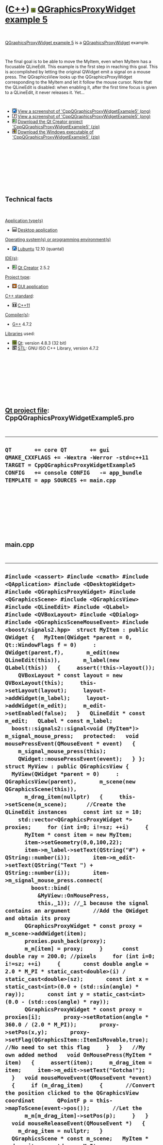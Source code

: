 



 

 

 

 

 

([C++](Cpp.htm)) ![Qt](PicQt.png) [QGraphicsProxyWidget example 5](CppQGraphicsProxyWidgetExample5.htm)
=======================================================================================================

 

[QGraphicsProxyWidget example 5](CppQGraphicsProxyWidgetExample5.htm) is
a [QGraphicsProxyWidget](CppQGraphicsProxyWidget.htm) example.

 

The final goal is to be able to move the MyItem, even when MyItem has a
focusable QLineEdit. This example is the first step in reaching this
goal. This is accomplished by letting the original QWidget emit a signal
on a mouse press. The QGraphicsView looks up the QGraphicsProxyWidget
corresponding to the MyItem and let it follow the mouse cursor. Note
that the QLineEdit is disabled: when enabling it, after the first time
focus is given to a QLineEdit, it never releases it. Yet...

 

-   ![Lubuntu](PicLubuntu.png) [View a screenshot of
    'CppQGraphicsProxyWidgetExample5' (png)](CppQGraphicsProxyWidgetExample5.png)
-   ![Wine](PicWine.png) [View a screenshot of
    'CppQGraphicsProxyWidgetExample5' (png)](CppQGraphicsProxyWidgetExample5Wine.png)
-   ![Qt Creator](PicQtCreator.png) [Download the Qt Creator project
    'CppQGraphicsProxyWidgetExample5' (zip)](CppQGraphicsProxyWidgetExample5.zip)
-   ![Windows](PicWindows.png) [Download the Windows executable of
    'CppQGraphicsProxyWidgetExample5' (zip)](CppQGraphicsProxyWidgetExample5Exe.zip)

 

 

 

 

 

Technical facts
---------------

 

[Application type(s)](CppApplication.htm)

-   ![Desktop](PicDesktop.png) [Desktop
    application](CppDesktopApplication.htm)

[Operating system(s) or programming environment(s)](CppOs.htm)

-   ![Lubuntu](PicLubuntu.png) [Lubuntu](CppLubuntu.htm) 12.10 (quantal)

[IDE(s)](CppIde.htm):

-   ![Qt Creator](PicQtCreator.png) [Qt Creator](CppQtCreator.htm) 2.5.2

[Project type](CppQtProjectType.htm):

-   ![GUI](PicGui.png) [GUI application](CppGuiApplication.htm)

[C++ standard](CppStandard.htm):

-   ![C++11](PicCpp11.png) [C++11](Cpp11.htm)

[Compiler(s)](CppCompiler.htm):

-   [G++](CppGpp.htm) 4.7.2

[Libraries](CppLibrary.htm) used:

-   ![Qt](PicQt.png) [Qt](CppQt.htm): version 4.8.3 (32 bit)
-   ![STL](PicStl.png) [STL](CppStl.htm): GNU ISO C++ Library, version
    4.7.2

 

 

 

 

 

[Qt project file](CppQtProjectFile.htm): CppQGraphicsProxyWidgetExample5.pro
----------------------------------------------------------------------------

 

  ----------------------------------------------------------------------------------------------------------------------------------------------------------------------------------------------------------
  ` QT       += core QT       += gui QMAKE_CXXFLAGS += -Wextra -Werror -std=c++11 TARGET = CppQGraphicsProxyWidgetExample5 CONFIG   += console CONFIG   -= app_bundle TEMPLATE = app SOURCES += main.cpp `
  ----------------------------------------------------------------------------------------------------------------------------------------------------------------------------------------------------------

 

 

 

 

 

main.cpp
--------

 

  ----------------------------------------------------------------------------------------------------------------------------------------------------------------------------------------------------------------------------------------------------------------------------------------------------------------------------------------------------------------------------------------------------------------------------------------------------------------------------------------------------------------------------------------------------------------------------------------------------------------------------------------------------------------------------------------------------------------------------------------------------------------------------------------------------------------------------------------------------------------------------------------------------------------------------------------------------------------------------------------------------------------------------------------------------------------------------------------------------------------------------------------------------------------------------------------------------------------------------------------------------------------------------------------------------------------------------------------------------------------------------------------------------------------------------------------------------------------------------------------------------------------------------------------------------------------------------------------------------------------------------------------------------------------------------------------------------------------------------------------------------------------------------------------------------------------------------------------------------------------------------------------------------------------------------------------------------------------------------------------------------------------------------------------------------------------------------------------------------------------------------------------------------------------------------------------------------------------------------------------------------------------------------------------------------------------------------------------------------------------------------------------------------------------------------------------------------------------------------------------------------------------------------------------------------------------------------------------------------------------------------------------------------------------------------------------------------------------------------------------------------------------------------------------------------------------------------------------------------------------------------------------------------------------------------------------------------------------------------------------------------------------------------------------------------------------------------------------------------------------------------------------------------------------------------------------------------------------------------------------------------------------------------------------------------------------------------------------------------------------------------------------------------------------------------------------------------------------------------
  ` #include <cassert> #include <cmath> #include <QApplication> #include <QDesktopWidget> #include <QGraphicsProxyWidget> #include <QGraphicsScene> #include <QGraphicsView> #include <QLineEdit> #include <QLabel> #include <QVBoxLayout> #include <QDialog> #include <QGraphicsSceneMouseEvent> #include <boost/signals2.hpp>  struct MyItem : public QWidget {   MyItem(QWidget *parent = 0, Qt::WindowFlags f = 0)     : QWidget(parent,f),       m_edit(new QLineEdit(this)),       m_label(new QLabel(this))   {     assert(!this->layout());     QVBoxLayout * const layout = new QVBoxLayout(this);     this->setLayout(layout);     layout->addWidget(m_label);     layout->addWidget(m_edit);     m_edit->setEnabled(false);   }   QLineEdit * const m_edit;   QLabel * const m_label;   boost::signals2::signal<void (MyItem*)> m_signal_mouse_press;   protected:   void mousePressEvent(QMouseEvent * event)   {     m_signal_mouse_press(this);     QWidget::mousePressEvent(event);   } };  struct MyView : public QGraphicsView {   MyView(QWidget *parent = 0)     : QGraphicsView(parent),       m_scene(new QGraphicsScene(this)),       m_drag_item(nullptr)   {     this->setScene(m_scene);      //Create the QLineEdit instances     const int sz = 10;     std::vector<QGraphicsProxyWidget *> proxies;     for (int i=0; i!=sz; ++i)     {       MyItem * const item = new MyItem;       item->setGeometry(0,0,100,22);       item->m_label->setText(QString("#") + QString::number(i));       item->m_edit->setText(QString("Text ") + QString::number(i));       item->m_signal_mouse_press.connect(         boost::bind(           &MyView::OnMousePress,           this,_1)); //_1 because the signal contains an argument       //Add the QWidget and obtain its proxy       QGraphicsProxyWidget * const proxy = m_scene->addWidget(item);       proxies.push_back(proxy);       m_m[item] = proxy;     }      const double ray = 200.0; //pixels     for (int i=0; i!=sz; ++i)     {       const double angle = 2.0 * M_PI * static_cast<double>(i) / static_cast<double>(sz);       const int x = static_cast<int>(0.0 + (std::sin(angle) * ray));       const int y = static_cast<int>(0.0 - (std::cos(angle) * ray));       QGraphicsProxyWidget * const proxy = proxies[i];       proxy->setRotation(angle * 360.0 / (2.0 * M_PI));       proxy->setPos(x,y);       proxy->setFlag(QGraphicsItem::ItemIsMovable,true); //No need to set this flag     }   }   //My own added method   void OnMousePress(MyItem * item)   {     assert(item);     m_drag_item = item;     item->m_edit->setText("Gotcha!");   }   void mouseMoveEvent(QMouseEvent *event)   {     if (m_drag_item)     {       //Convert the position clicked to the QGraphicsView coordinat       QPointF p = this->mapToScene(event->pos());       //Let the       m_m[m_drag_item]->setPos(p);     }   }   void mouseReleaseEvent(QMouseEvent *)   {     m_drag_item = nullptr;   }   QGraphicsScene * const m_scene;   MyItem * m_drag_item;   std::map<MyItem *,QGraphicsProxyWidget *> m_m; };  int main(int argc, char **argv) {   //Create the application   QApplication app(argc, argv);   MyView view;   view.setGeometry(0,0,800,600);   {     //Put the dialog in the screen center     const QRect screen = QApplication::desktop()->screenGeometry();     view.move( screen.center() - view.rect().center() );   }   view.show();   return app.exec(); } `
  ----------------------------------------------------------------------------------------------------------------------------------------------------------------------------------------------------------------------------------------------------------------------------------------------------------------------------------------------------------------------------------------------------------------------------------------------------------------------------------------------------------------------------------------------------------------------------------------------------------------------------------------------------------------------------------------------------------------------------------------------------------------------------------------------------------------------------------------------------------------------------------------------------------------------------------------------------------------------------------------------------------------------------------------------------------------------------------------------------------------------------------------------------------------------------------------------------------------------------------------------------------------------------------------------------------------------------------------------------------------------------------------------------------------------------------------------------------------------------------------------------------------------------------------------------------------------------------------------------------------------------------------------------------------------------------------------------------------------------------------------------------------------------------------------------------------------------------------------------------------------------------------------------------------------------------------------------------------------------------------------------------------------------------------------------------------------------------------------------------------------------------------------------------------------------------------------------------------------------------------------------------------------------------------------------------------------------------------------------------------------------------------------------------------------------------------------------------------------------------------------------------------------------------------------------------------------------------------------------------------------------------------------------------------------------------------------------------------------------------------------------------------------------------------------------------------------------------------------------------------------------------------------------------------------------------------------------------------------------------------------------------------------------------------------------------------------------------------------------------------------------------------------------------------------------------------------------------------------------------------------------------------------------------------------------------------------------------------------------------------------------------------------------------------------------------------------------------------------------

 

 

 

 

 





 




This page has been created by the [tool](Tools.htm)
[CodeToHtml](ToolCodeToHtml.htm)
